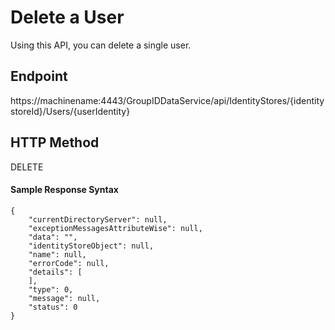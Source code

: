 # Delete a User

Using this API, you can delete a single user.

## Endpoint

https://machinename:4443/GroupIDDataService/api/IdentityStores/{identitystoreId}/Users/{userIdentity}

## HTTP Method

DELETE

#### Sample Response Syntax

```
{
    "currentDirectoryServer": null,
    "exceptionMessagesAttributeWise": null,
    "data": "",
    "identityStoreObject": null,
    "name": null,
    "errorCode": null,
    "details": [
    ],
    "type": 0,
    "message": null,
    "status": 0
}
```
